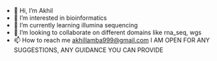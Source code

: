 - 👋 Hi, I’m Akhil
- 👀 I’m interested in bioinformatics 
- 🌱 I’m currently learning illumina sequencing 
- 💞️ I’m looking to collaborate on different domains like rna_seq, wgs 
- 📫 How to reach me akhillamba999@gmail.com
I AM OPEN FOR ANY SUGGESTIONS, ANY GUIDANCE YOU CAN PROVIDE
